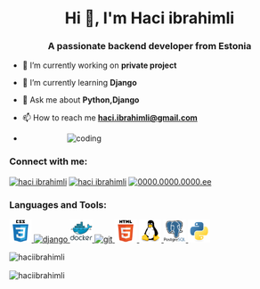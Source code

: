 <h1 align="center">Hi 👋, I'm Haci ibrahimli</h1>
<h3 align="center">A passionate backend developer from Estonia</h3>

- 🔭 I’m currently working on **private project**

- 🌱 I’m currently learning **Django**

- 💬 Ask me about **Python,Django**

- 📫 How to reach me **haci.ibrahimli@gmail.com**
- <img align="right" alt="coding" width="400" src="https://th.bing.com/th/id/R.03eb5f7701f4688e38681f68744aece5?rik=JO7Q%2fY1KcNluiw&riu=http%3a%2f%2fwww.somkiat.cc%2fwp-content%2fuploads%2f2018%2f04%2fbackend.jpeg&ehk=DlW3ZSCq82xDuqCG0wb%2bSUdxPyQgvZTYfh%2fSS9gA1iQ%3d&risl=&pid=ImgRaw&r=0">

<h3 align="left">Connect with me:</h3>
<p align="left">
<a href="https://linkedin.com/in/haci ibrahimli" target="blank"><img align="center" src="https://raw.githubusercontent.com/rahuldkjain/github-profile-readme-generator/master/src/images/icons/Social/linked-in-alt.svg" alt="haci ibrahimli" height="30" width="40" /></a>
<a href="https://fb.com/haci ibrahimli" target="blank"><img align="center" src="https://raw.githubusercontent.com/rahuldkjain/github-profile-readme-generator/master/src/images/icons/Social/facebook.svg" alt="haci ibrahimli" height="30" width="40" /></a>
<a href="https://instagram.com/0000.0000.0000.ee" target="blank"><img align="center" src="https://raw.githubusercontent.com/rahuldkjain/github-profile-readme-generator/master/src/images/icons/Social/instagram.svg" alt="0000.0000.0000.ee" height="30" width="40" /></a>
</p>

<h3 align="left">Languages and Tools:</h3>
<p align="left"> <a href="https://www.w3schools.com/css/" target="_blank" rel="noreferrer"> <img src="https://raw.githubusercontent.com/devicons/devicon/master/icons/css3/css3-original-wordmark.svg" alt="css3" width="40" height="40"/> </a> <a href="https://www.djangoproject.com/" target="_blank" rel="noreferrer"> <img src="https://cdn.worldvectorlogo.com/logos/django.svg" alt="django" width="40" height="40"/> </a> <a href="https://www.docker.com/" target="_blank" rel="noreferrer"> <img src="https://raw.githubusercontent.com/devicons/devicon/master/icons/docker/docker-original-wordmark.svg" alt="docker" width="40" height="40"/> </a> <a href="https://git-scm.com/" target="_blank" rel="noreferrer"> <img src="https://www.vectorlogo.zone/logos/git-scm/git-scm-icon.svg" alt="git" width="40" height="40"/> </a> <a href="https://www.w3.org/html/" target="_blank" rel="noreferrer"> <img src="https://raw.githubusercontent.com/devicons/devicon/master/icons/html5/html5-original-wordmark.svg" alt="html5" width="40" height="40"/> </a> <a href="https://www.linux.org/" target="_blank" rel="noreferrer"> <img src="https://raw.githubusercontent.com/devicons/devicon/master/icons/linux/linux-original.svg" alt="linux" width="40" height="40"/> </a> <a href="https://www.postgresql.org" target="_blank" rel="noreferrer"> <img src="https://raw.githubusercontent.com/devicons/devicon/master/icons/postgresql/postgresql-original-wordmark.svg" alt="postgresql" width="40" height="40"/> </a> <a href="https://www.python.org" target="_blank" rel="noreferrer"> <img src="https://raw.githubusercontent.com/devicons/devicon/master/icons/python/python-original.svg" alt="python" width="40" height="40"/> </a> </p>

<p><img align="center" src="https://github-readme-stats.vercel.app/api/top-langs?username=haciibrahimli&show_icons=true&locale=en&layout=compact" alt="haciibrahimli" /></p>

<p><img align="center" src="https://github-readme-streak-stats.herokuapp.com/?user=haciibrahimli&" alt="haciibrahimli" /></p>
